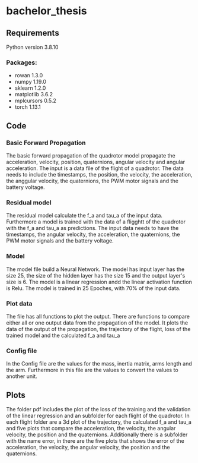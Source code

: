 # bachelor_thesis

## Requirements

Python version 3.8.10

### Packages:

* rowan 1.3.0
* numpy 1.19.0
* sklearn 1.2.0
* matplotlib 3.6.2
* mplcursors 0.5.2
* torch 1.13.1

## Code

### Basic Forward Propagation
The basic forward propagation of the quadrotor model propagate the acceleration, velocity, position, quaternions, angular velocity and angular acceleration. The input is a data file of the flight of a quadrotor. The data needs to include the timestamps, the position, the velocity, the acceleration, the anggular velocity, the quaternions, the PWM motor signals and the battery voltage.

### Residual model
The residual model calculate the f_a and tau_a of the input data. Furthermore a model is trained with the data of a fligghtt of the quadrotor with the f_a and tau_a as predictions. The input data needs to have the timestamps, the angular velocity, the acceleration, the quaternions, the PWM motor signals and the battery voltage.

### Model
The model file build a Neural Network. The model has input layer has the size 25, the size of the hidden layer has the size 15 and the output layer's size is 6. The model is a linear regression andd the linear activation function is Relu. The model is trained in 25 Epoches, with 70% of the input data.

### Plot data
The file has all functions to plot the output. There are functions to compare either all or one output data from the propagation of the model. It plots the data of the output of the propagation, the trajectory of the flight, loss of the trained model and the calculated f_a and tau_a

### Config file
In the Config file are the values for the mass, inertia matrix, arms length and the arm. Furthermore in this file are the values to convert the values to another unit.

## Plots

The folder pdf includes the plot of the loss of the training and the validation of the linear regression and an subfolder for each flight of the quadrotor. In each flight folder are a 3d plot of the trajectory, the calculated f_a and tau_a and five plots that compare the acceleration, the velocity, the angular velocity, the position and the quaternions. Additionally there is a subfolder with the name error, in there are the five plots that shows the error of the acceleration, the velocity, the angular velocity, the position and the quaternions.
